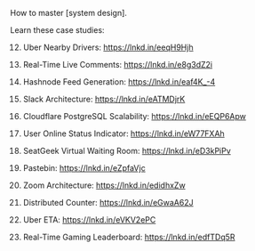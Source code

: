 How to master [system design].

Learn these case studies:


12) Uber Nearby Drivers: https://lnkd.in/eeqH9Hjh

11) Real-Time Live Comments: https://lnkd.in/e8g3dZ2i

10) Hashnode Feed Generation: https://lnkd.in/eaf4K_-4

9) Slack Architecture: https://lnkd.in/eATMDjrK

8) Cloudflare PostgreSQL Scalability: https://lnkd.in/eEQP6Apw

7) User Online Status Indicator: https://lnkd.in/eW77FXAh

6) SeatGeek Virtual Waiting Room: https://lnkd.in/eD3kPiPv

5) Pastebin: https://lnkd.in/eZpfaVjc

4) Zoom Architecture: https://lnkd.in/edidhxZw

3) Distributed Counter: https://lnkd.in/eGwaA62J

2) Uber ETA: https://lnkd.in/eVKV2ePC

1) Real-Time Gaming Leaderboard: https://lnkd.in/edfTDq5R

